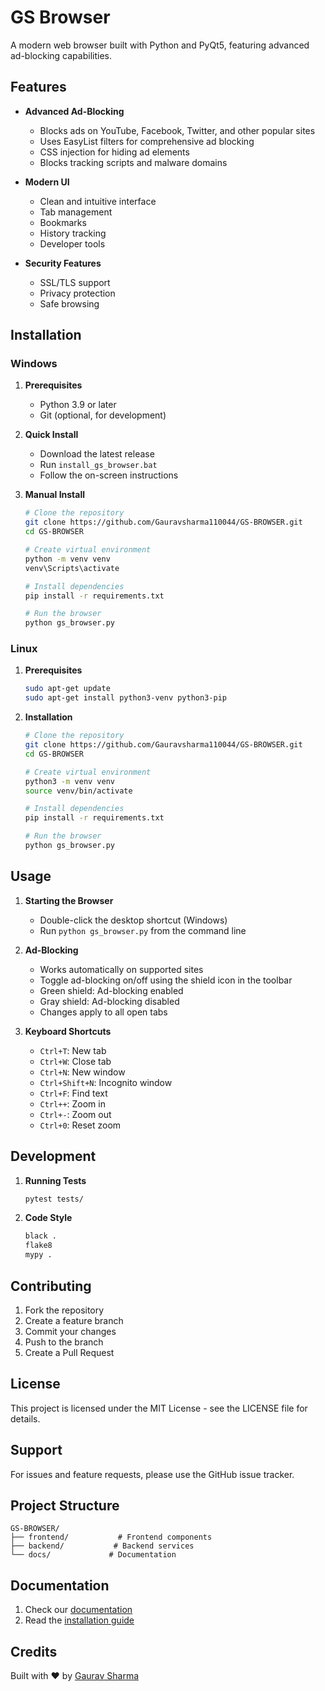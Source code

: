 # GS Browser

A modern web browser built with Python and PyQt5, featuring advanced ad-blocking capabilities.

## Features

- **Advanced Ad-Blocking**
  - Blocks ads on YouTube, Facebook, Twitter, and other popular sites
  - Uses EasyList filters for comprehensive ad blocking
  - CSS injection for hiding ad elements
  - Blocks tracking scripts and malware domains

- **Modern UI**
  - Clean and intuitive interface
  - Tab management
  - Bookmarks
  - History tracking
  - Developer tools

- **Security Features**
  - SSL/TLS support
  - Privacy protection
  - Safe browsing

## Installation

### Windows

1. **Prerequisites**
   - Python 3.9 or later
   - Git (optional, for development)

2. **Quick Install**
   - Download the latest release
   - Run `install_gs_browser.bat`
   - Follow the on-screen instructions

3. **Manual Install**
   ```bash
   # Clone the repository
   git clone https://github.com/Gauravsharma110044/GS-BROWSER.git
   cd GS-BROWSER

   # Create virtual environment
   python -m venv venv
   venv\Scripts\activate

   # Install dependencies
   pip install -r requirements.txt

   # Run the browser
   python gs_browser.py
   ```

### Linux

1. **Prerequisites**
   ```bash
   sudo apt-get update
   sudo apt-get install python3-venv python3-pip
   ```

2. **Installation**
   ```bash
   # Clone the repository
   git clone https://github.com/Gauravsharma110044/GS-BROWSER.git
   cd GS-BROWSER

   # Create virtual environment
   python3 -m venv venv
   source venv/bin/activate

   # Install dependencies
   pip install -r requirements.txt

   # Run the browser
   python gs_browser.py
   ```

## Usage

1. **Starting the Browser**
   - Double-click the desktop shortcut (Windows)
   - Run `python gs_browser.py` from the command line

2. **Ad-Blocking**
   - Works automatically on supported sites
   - Toggle ad-blocking on/off using the shield icon in the toolbar
   - Green shield: Ad-blocking enabled
   - Gray shield: Ad-blocking disabled
   - Changes apply to all open tabs

3. **Keyboard Shortcuts**
   - `Ctrl+T`: New tab
   - `Ctrl+W`: Close tab
   - `Ctrl+N`: New window
   - `Ctrl+Shift+N`: Incognito window
   - `Ctrl+F`: Find text
   - `Ctrl++`: Zoom in
   - `Ctrl+-`: Zoom out
   - `Ctrl+0`: Reset zoom

## Development

1. **Running Tests**
   ```bash
   pytest tests/
   ```

2. **Code Style**
   ```bash
   black .
   flake8
   mypy .
   ```

## Contributing

1. Fork the repository
2. Create a feature branch
3. Commit your changes
4. Push to the branch
5. Create a Pull Request

## License

This project is licensed under the MIT License - see the LICENSE file for details.

## Support

For issues and feature requests, please use the GitHub issue tracker.

## Project Structure

```
GS-BROWSER/
├── frontend/           # Frontend components
├── backend/           # Backend services
└── docs/             # Documentation
```

## Documentation

1. Check our [documentation](https://github.com/Gauravsharma110044/gs-browser/docs)
2. Read the [installation guide](https://github.com/Gauravsharma110044/gs-browser/docs/installation.md)

## Credits

Built with ❤️ by [Gaurav Sharma](https://github.com/Gauravsharma110044)
